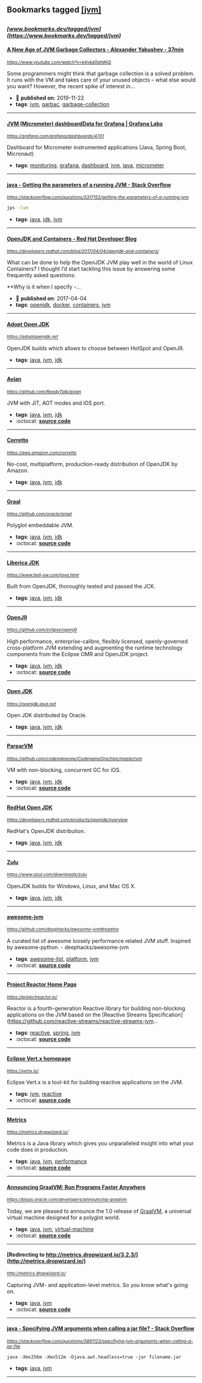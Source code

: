 ## Bookmarks tagged [[jvm]](https://www.bookmarks.dev/search?q=[jvm])

_<sup><sup>[www.bookmarks.dev/tagged/jvm](https://www.bookmarks.dev/tagged/jvm)</sup></sup>_
---
#### [A New Age of JVM Garbage Collectors - Alexander Yakushev - 37min](https://www.youtube.com/watch?v=k4vkd0ahWjQ)
_<sup>https://www.youtube.com/watch?v=k4vkd0ahWjQ</sup>_

Some programmers might think that garbage collection is a solved problem. It runs with the VM and takes care of your unused objects – what else would you want? However, the recent spike of interest in...
* :calendar: **published on**: 2019-11-22
* **tags**: [jvm](../tagged/jvm.md), [garbac](../tagged/garbac.md), [garbage-collection](../tagged/garbage-collection.md)
---
#### [JVM (Micrometer) dashboardData for Grafana | Grafana Labs](https://grafana.com/grafana/dashboards/4701)
_<sup>https://grafana.com/grafana/dashboards/4701</sup>_

Dashboard for Micrometer instrumented applications (Java, Spring Boot, Micronaut)
* **tags**: [monitoring](../tagged/monitoring.md), [grafana](../tagged/grafana.md), [dashboard](../tagged/dashboard.md), [jvm](../tagged/jvm.md), [java](../tagged/java.md), [micrometer](../tagged/micrometer.md)
---
#### [java - Getting the parameters of a running JVM - Stack Overflow](https://stackoverflow.com/questions/5317152/getting-the-parameters-of-a-running-jvm)
_<sup>https://stackoverflow.com/questions/5317152/getting-the-parameters-of-a-running-jvm</sup>_

```bash
jps -lvm
```
* **tags**: [java](../tagged/java.md), [jdk](../tagged/jdk.md), [jvm](../tagged/jvm.md)
---
#### [OpenJDK and Containers - Red Hat Developer Blog](https://developers.redhat.com/blog/2017/04/04/openjdk-and-containers/)
_<sup>https://developers.redhat.com/blog/2017/04/04/openjdk-and-containers/</sup>_

What can be done to help the OpenJDK JVM play well in the world of Linux Containers?
I thought I’d start tackling this issue by answering some frequently asked questions:

**Why is it when I specify -...
* :calendar: **published on**: 2017-04-04
* **tags**: [openjdk](../tagged/openjdk.md), [docker](../tagged/docker.md), [containers](../tagged/containers.md), [jvm](../tagged/jvm.md)
---
#### [Adopt Open JDK](https://adoptopenjdk.net)
_<sup>https://adoptopenjdk.net</sup>_

OpenJDK builds which allows to choose between HotSpot and OpenJ9.
* **tags**: [java](../tagged/java.md), [jvm](../tagged/jvm.md), [jdk](../tagged/jdk.md)
---
#### [Avian](https://github.com/ReadyTalk/avian)
_<sup>https://github.com/ReadyTalk/avian</sup>_

JVM with JIT, AOT modes and iOS port.
* **tags**: [java](../tagged/java.md), [jvm](../tagged/jvm.md), [jdk](../tagged/jdk.md)
* :octocat: **[source code](https://github.com/ReadyTalk/avian)**
---
#### [Corretto](https://aws.amazon.com/corretto)
_<sup>https://aws.amazon.com/corretto</sup>_

No-cost, multiplatform, production-ready distribution of OpenJDK by Amazon.
* **tags**: [java](../tagged/java.md), [jvm](../tagged/jvm.md), [jdk](../tagged/jdk.md)
---
#### [Graal](https://github.com/oracle/graal)
_<sup>https://github.com/oracle/graal</sup>_

Polyglot embeddable JVM.
* **tags**: [java](../tagged/java.md), [jvm](../tagged/jvm.md), [jdk](../tagged/jdk.md)
* :octocat: **[source code](https://github.com/oracle/graal)**
---
#### [Liberica JDK](https://www.bell-sw.com/java.html)
_<sup>https://www.bell-sw.com/java.html</sup>_

Built from OpenJDK, thoroughly tested and passed the JCK.
* **tags**: [java](../tagged/java.md), [jvm](../tagged/jvm.md), [jdk](../tagged/jdk.md)
---
#### [OpenJ9](https://github.com/eclipse/openj9)
_<sup>https://github.com/eclipse/openj9</sup>_

High performance, enterprise-calibre, flexibly licensed, openly-governed cross-platform JVM extending and augmenting the runtime technology components from the Eclipse OMR and OpenJDK project.
* **tags**: [java](../tagged/java.md), [jvm](../tagged/jvm.md), [jdk](../tagged/jdk.md)
* :octocat: **[source code](https://github.com/eclipse/openj9)**
---
#### [Open JDK](https://openjdk.java.net)
_<sup>https://openjdk.java.net</sup>_

Open JDK distributed by Oracle.
* **tags**: [java](../tagged/java.md), [jvm](../tagged/jvm.md), [jdk](../tagged/jdk.md)
---
#### [ParparVM](https://github.com/codenameone/CodenameOne/tree/master/vm)
_<sup>https://github.com/codenameone/CodenameOne/tree/master/vm</sup>_

VM with non-blocking, concurrent GC for iOS.
* **tags**: [java](../tagged/java.md), [jvm](../tagged/jvm.md), [jdk](../tagged/jdk.md)
* :octocat: **[source code](https://github.com/codenameone/CodenameOne/tree/master/vm)**
---
#### [RedHat Open JDK](https://developers.redhat.com/products/openjdk/overview)
_<sup>https://developers.redhat.com/products/openjdk/overview</sup>_

RedHat's OpenJDK distribution.
* **tags**: [java](../tagged/java.md), [jvm](../tagged/jvm.md), [jdk](../tagged/jdk.md)
---
#### [Zulu](https://www.azul.com/downloads/zulu)
_<sup>https://www.azul.com/downloads/zulu</sup>_

OpenJDK builds for Windows, Linux, and Mac OS X.
* **tags**: [java](../tagged/java.md), [jvm](../tagged/jvm.md), [jdk](../tagged/jdk.md)
---
#### [awesome-jvm](https://github.com/deephacks/awesome-jvm#readme)
_<sup>https://github.com/deephacks/awesome-jvm#readme</sup>_

A curated list of awesome loosely performance related JVM stuff. Inspired by awesome-python. - deephacks/awesome-jvm
* **tags**: [awesome-list](../tagged/awesome-list.md), [platform](../tagged/platform.md), [jvm](../tagged/jvm.md)
* :octocat: **[source code](https://github.com/deephacks/awesome-jvm#readme)**
---
#### [Project Reactor Home Page](https://projectreactor.io/)
_<sup>https://projectreactor.io/</sup>_

Reactor is a fourth-generation Reactive library for building non-blocking applications on
the JVM based on the [Reactive Streams Specification](https://github.com/reactive-streams/reactive-streams-jvm...
* **tags**: [reactive](../tagged/reactive.md), [spring](../tagged/spring.md), [jvm](../tagged/jvm.md)
* :octocat: **[source code](https://github.com/reactor)**
---
#### [Eclipse Vert.x homepage](https://vertx.io/)
_<sup>https://vertx.io/</sup>_

Eclipse Vert.x is a tool-kit for building reactive applications on the JVM.
* **tags**: [jvm](../tagged/jvm.md), [reactive](../tagged/reactive.md)
* :octocat: **[source code](https://github.com/eclipse-vertx/vert.x/)**
---
#### [Metrics](https://metrics.dropwizard.io/)
_<sup>https://metrics.dropwizard.io/</sup>_

Metrics is a Java library which gives you unparalleled insight into what your code does in production.
* **tags**: [java](../tagged/java.md), [jvm](../tagged/jvm.md), [performance](../tagged/performance.md)
* :octocat: **[source code](https://github.com/dropwizard/metrics)**
---
#### [Announcing GraalVM: Run Programs Faster Anywhere](https://blogs.oracle.com/developers/announcing-graalvm)
_<sup>https://blogs.oracle.com/developers/announcing-graalvm</sup>_

Today, we are pleased to announce the 1.0 release of [GraalVM](http://www.graalvm.org/), a universal virtual machine designed for a polyglot world.
* **tags**: [java](../tagged/java.md), [jvm](../tagged/jvm.md), [virtual-machine](../tagged/virtual-machine.md)
* :octocat: **[source code](https://github.com/oracle/graal)**
---
#### [Redirecting to http://metrics.dropwizard.io/3.2.3/](http://metrics.dropwizard.io/)
_<sup>http://metrics.dropwizard.io/</sup>_

Capturing JVM- and application-level metrics. So you know what's going on. 
* **tags**: [java](../tagged/java.md), [jvm](../tagged/jvm.md)
* :octocat: **[source code](https://github.com/dropwizard/metrics)**
---
#### [java - Specifying JVM arguments when calling a jar file? - Stack Overflow](https://stackoverflow.com/questions/5891123/specifying-jvm-arguments-when-calling-a-jar-file)
_<sup>https://stackoverflow.com/questions/5891123/specifying-jvm-arguments-when-calling-a-jar-file</sup>_

```
java -Xms256m -Xmx512m -Djava.awt.headless=true -jar filename.jar
```
* **tags**: [java](../tagged/java.md), [jvm](../tagged/jvm.md)
---

